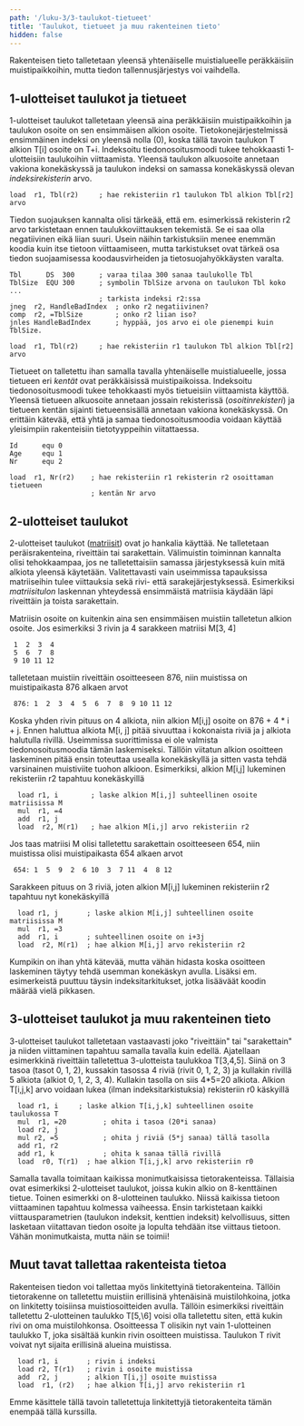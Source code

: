 ```yaml
---
path: '/luku-3/3-taulukot-tietueet'
title: 'Taulukot, tietueet ja muu rakenteinen tieto'
hidden: false
---
```


<div>
<lead>Rakenteisen tieto talletetaan yleensä yhtenäiselle muistialueelle peräkkäisiin muistipaikkoihin, mutta tiedon tallennusjärjestys voi vaihdella. </lead>
</div>

## 1-ulotteiset taulukot ja tietueet

1-ulotteiset taulukot talletetaan yleensä aina peräkkäisiin muistipaikkoihin ja taulukon osoite on sen ensimmäisen alkion osoite. Tietokonejärjestelmissä ensimmäinen indeksi on yleensä nolla (0), koska tällä tavoin taulukon T alkion T[i] osoite on T+i. Indeksoitu tiedonosoitusmoodi tukee tehokkaasti 1-ulotteisiin taulukoihin viittaamista. Yleensä taulukon alkuosoite annetaan vakiona konekäskyssä ja taulukon indeksi on samassa konekäskyssä olevan _indeksirekisterin_ arvo.

```
load  r1, Tbl(r2)     ; hae rekisteriin r1 taulukon Tbl alkion Tbl[r2] arvo
```

Tiedon suojauksen kannalta olisi tärkeää, että em. esimerkissä rekisterin r2 arvo tarkistetaan ennen taulukkoviittauksen tekemistä. Se ei saa olla negatiivinen eikä liian suuri. Usein näihin tarkistuksiin menee enemmän koodia kuin itse tietoon viittaamiseen, mutta tarkistukset ovat tärkeä osa tiedon suojaamisessa koodausvirheiden ja tietosuojahyökkäysten varalta.

```
Tbl      DS  300      ; varaa tilaa 300 sanaa taulukolle Tbl
TblSize  EQU 300      ; symbolin TblSize arvona on taulukon Tbl koko
...
                      ; tarkista indeksi r2:ssa
jneg  r2, HandleBadIndex  ; onko r2 negatiivinen?
comp  r2, =TblSize        ; onko r2 liian iso?
jnles HandleBadIndex      ; hyppää, jos arvo ei ole pienempi kuin TblSize.

load  r1, Tbl(r2)     ; hae rekisteriin r1 taulukon Tbl alkion Tbl[r2] arvo
``` 

Tietueet on talletettu ihan samalla tavalla yhtenäiselle muistialueelle, jossa tietueen eri _kentät_ ovat peräkkäisissä muistipaikoissa. Indeksoitu tiedonosoitusmoodi tukee tehokkaasti myös tietueisiin viittaamista käyttöä. Yleensä tietueen alkuosoite annetaan jossain rekisterissä (_osoitinrekisteri_) ja tietueen kentän sijainti tietueensisällä annetaan vakiona konekäskyssä. On erittäin kätevää, että yhtä ja samaa tiedonosoitusmoodia voidaan käyttää yleisimpiin rakenteisiin tietotyyppeihin viitattaessa.

```
Id      equ 0
Age     equ 1
Nr      equ 2

load  r1, Nr(r2)    ; hae rekisteriin r1 rekisterin r2 osoittaman tietueen 
                    ; kentän Nr arvo
``` 

## 2-ulotteiset taulukot

2-ulotteiset taulukot ([matriisit](https://fi.wikipedia.org/wiki/Matriisi)) ovat jo hankalia käyttää. Ne talletetaan peräisrakenteina, riveittäin tai sarakettain. Välimuistin toiminnan kannalta olisi tehokkaampaa, jos ne talletettaisiin samassa järjestyksessä kuin mitä alkiota yleensä käytetään. Valitettavasti vain useimmissa tapauksissa matriiseihin tulee viittauksia sekä rivi- että sarakejärjestyksessä. Esimerkiksi _matriisitulon_ laskennan yhteydessä ensimmäistä matriisia käydään läpi riveittäin ja toista sarakettain.

Matriisin osoite on kuitenkin aina sen ensimmäisen muistiin talletetun alkion osoite. Jos esimerkiksi 3 rivin ja 4 sarakkeen matriisi M\[3, 4\]  

```
 1  2  3  4
 5  6  7  8
 9 10 11 12
``` 

talletetaan muistiin riveittäin osoitteeseen 876, niin muistissa on muistipaikasta 876 alkaen arvot

```
 876: 1  2  3  4  5  6  7  8  9 10 11 12
``` 

Koska yhden rivin pituus on 4 alkiota, niin alkion M\[i,j\] osoite on 876 + 4 \* i + j. Ennen haluttua alkiota M\[i, j\] pitää sivuuttaa i kokonaista riviä ja j alkiota halutulla rivillä. Useimmissa suorittimissa ei ole valmista tiedonosoitusmoodia tämän laskemiseksi. Tällöin viitatun alkion osoitteen laskeminen pitää ensin toteuttaa usealla konekäskyllä ja sitten vasta tehdä varsinainen muistiviite tuohon alkioon. Esimerkiksi, alkion M\[i,j\] lukeminen rekisteriin r2 tapahtuu konekäskyillä

```
  load r1, i        ; laske alkion M[i,j] suhteellinen osoite matriisissa M
  mul  r1, =4
  add  r1, j
  load  r2, M(r1)   ; hae alkion M[i,j] arvo rekisteriin r2
``` 

Jos taas matriisi M olisi talletettu sarakettain osoitteeseen 654, niin muistissa olisi muistipaikasta 654 alkaen arvot

```
 654: 1  5  9  2  6 10  3  7 11  4  8 12
``` 

Sarakkeen pituus on 3 riviä, joten alkion M\[i,j\] lukeminen rekisteriin r2 tapahtuu nyt konekäskyillä

```
  load r1, j       ; laske alkion M[i,j] suhteellinen osoite matriisissa M
  mul  r1, =3
  add  r1, i       ; suhteellinen osoite on i+3j 
  load  r2, M(r1)  ; hae alkion M[i,j] arvo rekisteriin r2
```

Kumpikin on ihan yhtä kätevää, mutta vähän hidasta koska osoitteen laskeminen täytyy tehdä usemman konekäskyn avulla. Lisäksi em. esimerkeistä puuttuu täysin indeksitarkitukset, jotka lisääväät koodin määrää vielä pikkasen.

## 3-ulotteiset taulukot ja muu rakenteinen tieto

3-ulotteiset taulukot talletetaan vastaavasti joko "riveittäin" tai "sarakettain" ja niiden viittaminen tapahtuu samalla tavalla kuin edellä. Ajatellaan esimerkkinä riveittäin talletettua 3-ulotteista taulukkoa T\[3,4,5\]. Siinä on 3 tasoa (tasot 0, 1, 2), kussakin tasossa 4 riviä (rivit 0, 1, 2, 3) ja kullakin rivillä 5 alkiota (alkiot 0, 1, 2, 3, 4). Kullakin tasolla on siis 4\*5=20 alkiota. Alkion T\[i,j,k\] arvo voidaan lukea (ilman indeksitarkistuksia) rekisteriin r0 käskyillä

```
  load r1, i     ; laske alkion T[i,j,k] suhteellinen osoite taulukossa T
  mul  r1, =20         ; ohita i tasoa (20*i sanaa) 
  load r2, j
  mul r2, =5           ; ohita j riviä (5*j sanaa) tällä tasolla
  add r1, r2
  add r1, k            ; ohita k sanaa tällä rivillä
  load  r0, T(r1)  ; hae alkion T[i,j,k] arvo rekisteriin r0
``` 

Samalla tavalla toimitaan kaikissa monimutkaisissa tietorakenteissa. Tällaisia ovat esimerkiksi 2-ulotteiset taulukot, joissa kukin alkio on 8-kenttäinen tietue. Toinen esimerkki on 8-ulotteinen taulukko. Niissä kaikissa tietoon viittaaminen tapahtuu kolmessa vaiheessa. Ensin tarkistetaan kaikki viittausparametrien (taulukon indeksit, kenttien indeksit) kelvollisuus, sitten lasketaan viitattavan tiedon osoite ja lopulta tehdään itse viittaus tietoon. Vähän monimutkaista, mutta näin se toimii!

## Muut tavat tallettaa rakenteista tietoa

Rakenteisen tiedon voi tallettaa myös linkitettyinä tietorakenteina. Tällöin tietorakenne on talletettu muistiin erillisinä yhtenäisinä muistilohkoina, jotka on linkitetty toisiinsa muistiosoitteiden avulla. Tällöin esimerkiksi riveittäin talletettu 2-ulotteinen taulukko T\[5,\6] voisi olla talletettu siten, että kukin rivi on oma muistilohkonsa. Osoitteessa T olisikin nyt vain 1-ulotteinen taulukko T, joka sisältää kunkin rivin osoitteen muistissa. Taulukon T rivit voivat nyt sijaita erillisinä alueina muistissa.

```
  load r1, i       ; rivin i indeksi
  load r2, T(r1)   ; rivin i osoite muistissa
  add  r2, j       ; alkion T[i,j] osoite muistissa
  load  r1, (r2)   ; hae alkion T[i,j] arvo rekisteriin r1
```

Emme käsittele tällä tavoin talletettuja linkitettyjä tietorakenteita tämän enempää tällä kurssilla.

<!-- Quizes 3.3.10-13  -->
<div><quiznator id="5c936a37244fe21455cbf37d"></quiznator></div>
<div><quiznator id="5c936c79244fe21455cbf384"></quiznator></div>
<div><quiznator id="5c936d5514524713f95a9587"></quiznator></div>
<div><quiznator id="5c9383f63972a9147410b276"></quiznator></div>

